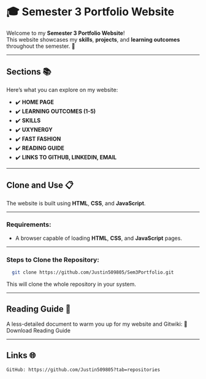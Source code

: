 # 🎓 **Semester 3 Portfolio Website**  

Welcome to my **Semester 3 Portfolio Website**!  
This website showcases my **skills**, **projects**, and **learning outcomes** throughout the semester. 🚀  

---

## **Sections** 📚  

Here’s what you can explore on my website:  
- ✔️ **HOME PAGE**  
- ✔️ **LEARNING OUTCOMES (1-5)**
- ✔️ **SKILLS**   
- ✔️ **UXYNERGY**  
- ✔️ **FAST FASHION**
- ✔️ **READING GUIDE**  
- ✔️ **LINKS TO GITHUB, LINKEDIN, EMAIL**   

---

## **Clone and Use** 📋  

The website is built using **HTML**, **CSS**, and **JavaScript**.  

---

### **Requirements**:  
- A browser capable of loading **HTML**, **CSS**, and **JavaScript** pages.

---

### **Steps to Clone the Repository**:  
 ```bash
   git clone https://github.com/Justin509805/Sem3Portfolio.git
  ```
  This will clone the whole repository in your system.

---

## **Reading Guide** 📖

A less-detailed document to warm you up for my website and Gitwiki:
📄 Download Reading Guide

---

## **Links** 🌐
    GitHub: https://github.com/Justin509805?tab=repositories

